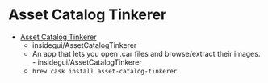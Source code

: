 # Asset Catalog Tinkerer
- [Asset Catalog Tinkerer](https://github.com/insidegui/AssetCatalogTinkerer)
  -  insidegui/AssetCatalogTinkerer
  - An app that lets you open .car files and browse/extract their images. - insidegui/AssetCatalogTinkerer
  - `brew cask install asset-catalog-tinkerer`
